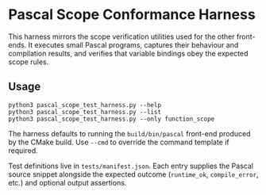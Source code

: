 # Pascal Scope Conformance Harness

This harness mirrors the scope verification utilities used for the other
front-ends.  It executes small Pascal programs, captures their behaviour and
compilation results, and verifies that variable bindings obey the expected
scope rules.

## Usage

```
python3 pascal_scope_test_harness.py --help
python3 pascal_scope_test_harness.py --list
python3 pascal_scope_test_harness.py --only function_scope
```

The harness defaults to running the `build/bin/pascal` front-end produced by the
CMake build.  Use `--cmd` to override the command template if required.

Test definitions live in `tests/manifest.json`.  Each entry supplies the
Pascal source snippet alongside the expected outcome (`runtime_ok`,
`compile_error`, etc.) and optional output assertions.
